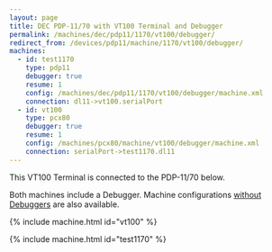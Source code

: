 ```yaml
---
layout: page
title: DEC PDP-11/70 with VT100 Terminal and Debugger
permalink: /machines/dec/pdp11/1170/vt100/debugger/
redirect_from: /devices/pdp11/machine/1170/vt100/debugger/
machines:
  - id: test1170
    type: pdp11
    debugger: true
    resume: 1
    config: /machines/dec/pdp11/1170/vt100/debugger/machine.xml
    connection: dl11->vt100.serialPort
  - id: vt100
    type: pcx80
    debugger: true
    resume: 1
    config: /machines/pcx80/machine/vt100/debugger/machine.xml
    connection: serialPort->test1170.dl11
---
```


This VT100 Terminal is connected to the PDP-11/70 below.

Both machines include a Debugger.  Machine configurations [without Debuggers](../) are also available.

{% include machine.html id="vt100" %}

{% include machine.html id="test1170" %}

